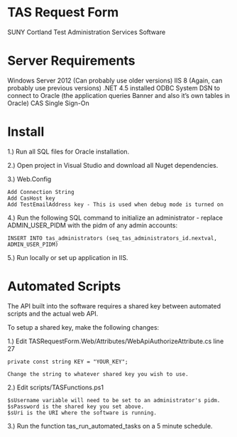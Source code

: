 TAS Request Form
=============

SUNY Cortland Test Administration Services Software

Server Requirements
=============
Windows Server 2012 (Can probably use older versions)
IIS 8 (Again, can probably use previous versions)
.NET 4.5 installed
ODBC System DSN to connect to Oracle (the application queries Banner and also it’s own tables in Oracle)
CAS Single Sign-On

Install
=============

1.) Run all SQL files for Oracle installation.

2.) Open project in Visual Studio and download all Nuget dependencies.
			
3.) Web.Config
		
    Add Connection String
    Add CasHost key
    Add TestEmailAddress key - This is used when debug mode is turned on
		
4.) Run the following SQL command to initialize an administrator - replace ADMIN_USER_PIDM with the pidm of any admin accounts:
    
    INSERT INTO tas_administrators (seq_tas_administrators_id.nextval, ADMIN_USER_PIDM)
    
5.) Run locally or set up application in IIS.

Automated Scripts
=============
The API built into the software requires a shared key between automated scripts and the actual web API.

To setup a shared key, make the following changes:

1.) Edit TASRequestForm.Web/Attributes/WebApiAuthorizeAttribute.cs line 27
    
    private const string KEY = "YOUR_KEY";
    
    Change the string to whatever shared key you wish to use.
    
2.) Edit scripts/TASFunctions.ps1

    $sUsername variable will need to be set to an administrator's pidm.
    $sPassword is the shared key you set above.
    $sUri is the URI where the software is running.
    
3.) Run the function tas_run_automated_tasks on a 5 minute schedule.
